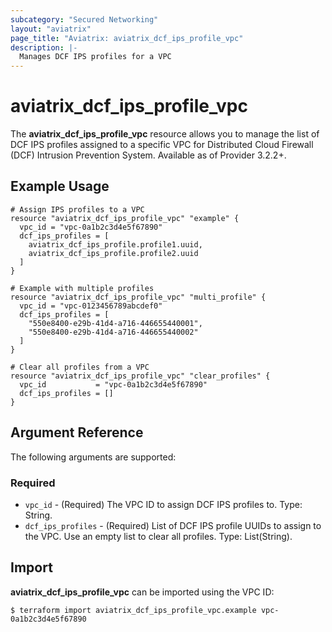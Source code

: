```yaml
---
subcategory: "Secured Networking"
layout: "aviatrix"
page_title: "Aviatrix: aviatrix_dcf_ips_profile_vpc"
description: |-
  Manages DCF IPS profiles for a VPC
---
```


# aviatrix_dcf_ips_profile_vpc

The **aviatrix_dcf_ips_profile_vpc** resource allows you to manage the list of DCF IPS profiles assigned to a specific VPC for Distributed Cloud Firewall (DCF) Intrusion Prevention System. Available as of Provider 3.2.2+.

## Example Usage

```hcl
# Assign IPS profiles to a VPC
resource "aviatrix_dcf_ips_profile_vpc" "example" {
  vpc_id = "vpc-0a1b2c3d4e5f67890"
  dcf_ips_profiles = [
    aviatrix_dcf_ips_profile.profile1.uuid,
    aviatrix_dcf_ips_profile.profile2.uuid
  ]
}

# Example with multiple profiles
resource "aviatrix_dcf_ips_profile_vpc" "multi_profile" {
  vpc_id = "vpc-0123456789abcdef0"
  dcf_ips_profiles = [
    "550e8400-e29b-41d4-a716-446655440001",
    "550e8400-e29b-41d4-a716-446655440002"
  ]
}

# Clear all profiles from a VPC
resource "aviatrix_dcf_ips_profile_vpc" "clear_profiles" {
  vpc_id           = "vpc-0a1b2c3d4e5f67890"
  dcf_ips_profiles = []
}
```

## Argument Reference

The following arguments are supported:

### Required
- `vpc_id` - (Required) The VPC ID to assign DCF IPS profiles to. Type: String.
- `dcf_ips_profiles` - (Required) List of DCF IPS profile UUIDs to assign to the VPC. Use an empty list to clear all profiles. Type: List(String).

## Import

**aviatrix_dcf_ips_profile_vpc** can be imported using the VPC ID:

```
$ terraform import aviatrix_dcf_ips_profile_vpc.example vpc-0a1b2c3d4e5f67890
```
